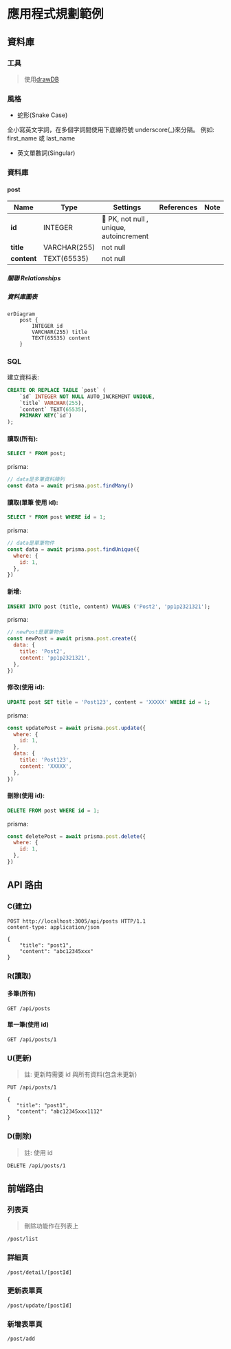# 應用程式規劃範例

## 資料庫

### 工具

> 使用[drawDB](https://www.drawdb.app/)

### 風格

- 蛇形(Snake Case)

全小寫英文字詞，在多個字詞間使用下底線符號 underscore(\_)來分隔。
例如: first_name 或 last_name

- 英文單數詞(Singular)

### 資料庫

#### post

| Name        | Type         | Settings                                | References | Note |
| ----------- | ------------ | --------------------------------------- | ---------- | ---- |
| **id**      | INTEGER      | 🔑 PK, not null , unique, autoincrement |            |      |
| **title**   | VARCHAR(255) | not null                                |            |      |
| **content** | TEXT(65535)  | not null                                |            |      |

##### 關聯 Relationships

##### 資料庫圖表

```mermaid
erDiagram
	post {
		INTEGER id
		VARCHAR(255) title
		TEXT(65535) content
	}
```

### SQL

建立資料表:

```sql
CREATE OR REPLACE TABLE `post` (
	`id` INTEGER NOT NULL AUTO_INCREMENT UNIQUE,
	`title` VARCHAR(255),
	`content` TEXT(65535),
	PRIMARY KEY(`id`)
);
```

#### 讀取(所有):

```sql
SELECT * FROM post;
```

prisma:

```js
// data是多筆資料陣列
const data = await prisma.post.findMany()
```

#### 讀取(單筆 使用 id):

```sql
SELECT * FROM post WHERE id = 1;
```

prisma:

```js
// data是單筆物件
const data = await prisma.post.findUnique({
  where: {
    id: 1,
  },
})
```

#### 新增:

```sql
INSERT INTO post (title, content) VALUES ('Post2', 'pp1p2321321');
```

prisma:

```js
// newPost是單筆物件
const newPost = await prisma.post.create({
  data: {
    title: 'Post2',
    content: 'pp1p2321321',
  },
})
```

#### 修改(使用 id):

```sql
UPDATE post SET title = 'Post123', content = 'XXXXX' WHERE id = 1;
```

prisma:

```js
const updatePost = await prisma.post.update({
  where: {
    id: 1,
  },
  data: {
    title: 'Post123',
    content: 'XXXXX',
  },
})
```

#### 刪除(使用 id):

```sql
DELETE FROM post WHERE id = 1;
```

prisma:

```js
const deletePost = await prisma.post.delete({
  where: {
    id: 1,
  },
})
```

## API 路由

### C(建立)

```http
POST http://localhost:3005/api/posts HTTP/1.1
content-type: application/json

{
    "title": "post1",
    "content": "abc12345xxx"
}
```

### R(讀取)

#### 多筆(所有)

```http
GET /api/posts
```

#### 單一筆(使用 id)

```http
GET /api/posts/1
```

### U(更新)

> 註: 更新時需要 id 與所有資料(包含未更新)

```http
PUT /api/posts/1

{
   "title": "post1",
   "content": "abc12345xxx1112"
}
```

### D(刪除)

> 註: 使用 id

```http
DELETE /api/posts/1
```

## 前端路由

### 列表頁

> 刪除功能作在列表上

```text
/post/list
```

### 詳細頁

```text
/post/detail/[postId]
```

### 更新表單頁

```text
/post/update/[postId]
```

### 新增表單頁

```text
/post/add
```